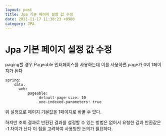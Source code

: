 ```yaml
---
layout: post
title: Jpa 기본 페이지 설정 값 수정
date: 2021-11-17 11:30:23 +0900
category: JPA
---
```

# Jpa 기본 페이지 설정 값 수정
paging할 경우 Pageable 인터페이스를 사용하는데 이를 사용하면 page가 0이 1페이지가 된다

```
spring:
    data: 
      web: 
          pageable: 
               default-page-size: 10 
               one-indexed-parameters: true
```
위 설정으로 페이지 기본값을 1페이지로 바꿀 수 있다.

하지만 조회 결과로 반환된 결과를 설정할 수 있는 방법은 없어서 요청한 값과 반환값은 -1 차이가 난다  이 점을 고려하여 사용방안 논의가 필요하다.

